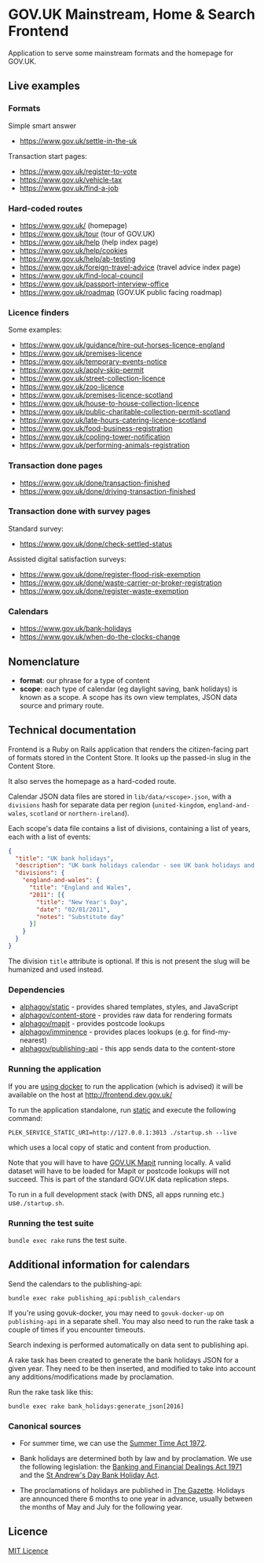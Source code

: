 <h1>GOV.UK Mainstream, Home & Search Frontend</h1>

<p>Application to serve some mainstream formats and the homepage for GOV.UK.</p>

## Live examples

### Formats

Simple smart answer
* https://www.gov.uk/settle-in-the-uk

Transaction start pages:
 * https://www.gov.uk/register-to-vote
 * https://www.gov.uk/vehicle-tax
 * https://www.gov.uk/find-a-job

### Hard-coded routes

* https://www.gov.uk/ (homepage)
* https://www.gov.uk/tour (tour of GOV.UK)
* https://www.gov.uk/help (help index page)
* https://www.gov.uk/help/cookies
* https://www.gov.uk/help/ab-testing
* https://www.gov.uk/foreign-travel-advice (travel advice index page)
* https://www.gov.uk/find-local-council
* https://www.gov.uk/passport-interview-office
* https://www.gov.uk/roadmap (GOV.UK public facing roadmap)

### Licence finders

Some examples:

* https://www.gov.uk/guidance/hire-out-horses-licence-england
* https://www.gov.uk/premises-licence
* https://www.gov.uk/temporary-events-notice
* https://www.gov.uk/apply-skip-permit
* https://www.gov.uk/street-collection-licence
* https://www.gov.uk/zoo-licence
* https://www.gov.uk/premises-licence-scotland
* https://www.gov.uk/house-to-house-collection-licence
* https://www.gov.uk/public-charitable-collection-permit-scotland
* https://www.gov.uk/late-hours-catering-licence-scotland
* https://www.gov.uk/food-business-registration
* https://www.gov.uk/cooling-tower-notification
* https://www.gov.uk/performing-animals-registration

### Transaction done pages

* https://www.gov.uk/done/transaction-finished
* https://www.gov.uk/done/driving-transaction-finished

### Transaction done with survey pages

Standard survey:

* https://www.gov.uk/done/check-settled-status

Assisted digital satisfaction surveys:

* https://www.gov.uk/done/register-flood-risk-exemption
* https://www.gov.uk/done/waste-carrier-or-broker-registration
* https://www.gov.uk/done/register-waste-exemption

### Calendars

* https://www.gov.uk/bank-holidays
* https://www.gov.uk/when-do-the-clocks-change

## Nomenclature

- **format**: our phrase for a type of content
- **scope**: each type of calendar (eg daylight saving, bank holidays) is known as a scope. A scope has its own view templates, JSON data source and primary route.

## Technical documentation

Frontend is a Ruby on Rails application that renders the citizen-facing part of formats stored in the Content Store. It looks up the passed-in slug in the Content Store.

It also serves the homepage as a hard-coded route.

Calendar JSON data files are stored in `lib/data/<scope>.json`, with a `divisions` hash for separate data per region (`united-kingdom`, `england-and-wales`, `scotland` or `northern-ireland`).

Each scope's data file contains a list of divisions, containing a list of years, each with a list of events:

```json
{
  "title": "UK bank holidays",
  "description": "UK bank holidays calendar - see UK bank holidays and public holidays for 2012 and 2013",
  "divisions": {
    "england-and-wales": {
      "title": "England and Wales",
      "2011": [{
        "title": "New Year's Day",
        "date": "02/01/2011",
        "notes": "Substitute day"
      }]
    }
  }
}
```

The division `title` attribute is optional.  If this is not present the slug will be humanized and used instead.

### Dependencies

- [alphagov/static](https://github.com/alphagov/static) - provides shared templates, styles, and JavaScript
- [alphagov/content-store](https://github.com/alphagov/content-store) - provides raw data for rendering formats
- [alphagov/mapit](https://github.com/alphagov/mapit) - provides postcode lookups
- [alphagov/imminence](https://github.com/alphagov/imminence) - provides places lookups (e.g. for find-my-nearest)
- [alphagov/publishing-api](https://github.com/alphagov/publishing-api) - this app sends data to the content-store

### Running the application

If you are [using docker](https://github.com/alphagov/govuk-docker) to run the application (which is advised) it will be available on the host at http://frontend.dev.gov.uk/

To run the application standalone, run [static](https://github.com/alphagov/static) and execute the following command:

```
PLEK_SERVICE_STATIC_URI=http://127.0.0.1:3013 ./startup.sh --live
```

which uses a local copy of static and content from production.

Note that you will have to have [GOV.UK Mapit](https://github.com/alphagov/mapit) running locally. A valid dataset will have to be loaded for Mapit or postcode lookups will not succeed. This is part of the standard GOV.UK data replication steps.

To run in a full development stack (with DNS, all apps running etc.) use`./startup.sh`.

### Running the test suite

`bundle exec rake` runs the test suite.

## Additional information for calendars

Send the calendars to the publishing-api:

    bundle exec rake publishing_api:publish_calendars

If you're using govuk-docker, you may need to `govuk-docker-up` on `publishing-api` in a separate shell. You may also need to run the rake task a couple of times if you encounter timeouts.

Search indexing is performed automatically on data sent to publishing api.

A rake task has been created to generate the bank holidays JSON for a given year. They need to be then inserted, and modified to take into account any additions/modifications made by proclamation.

Run the rake task like this:

    bundle exec rake bank_holidays:generate_json[2016]

### Canonical sources

- For summer time, we can use the [Summer Time Act 1972](http://www.legislation.gov.uk/ukpga/1972/6).

- Bank holidays are determined both by law and by proclamation. We use the following legislation: the [Banking and Financial Dealings Act 1971](http://www.legislation.gov.uk/ukpga/1971/80/schedule/1)
and the [St Andrew's Day Bank Holiday Act](http://www.legislation.gov.uk/asp/2007/2/section/1).

- The proclamations of holidays are published in [The Gazette](https://www.thegazette.co.uk/all-notices/notice?noticetypes=1101&sort-by=latest-date&text="Banking+and+Financial").
Holidays are announced there 6 months to one year in advance, usually between the months of May and July for the following year.

## Licence

[MIT Licence](LICENCE.txt)
